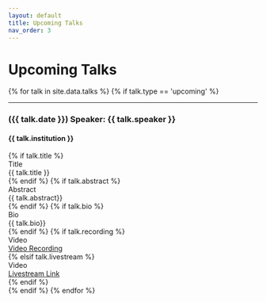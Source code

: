 ```yaml
---
layout: default
title: Upcoming Talks
nav_order: 3
---
```


# Upcoming Talks

<div class="talks-list">
  {% for talk in site.data.talks %}
    {% if talk.type == 'upcoming' %}
      <!-- <br> -->
      <hr>
      <div class="talk-container">
        <h3 class="talk-presenter">({{ talk.date }}) Speaker: {{ talk.speaker }}</h3>
        <h4>{{ talk.institution }}</h4>
        {% if talk.title %}
          <div class="talk-subtitle">Title</div>
          <div>{{ talk.title }}</div>
        {% endif %}
          {% if talk.abstract %}
            <div class="talk-subtitle">Abstract</div>
            <div> {{ talk.abstract}}</div>
          {% endif %}
          {% if talk.bio %}
            <div class="talk-subtitle">Bio</div>
            <div> {{ talk.bio}}</div>
          {% endif %}  
          {% if talk.recording %}
            <div class="talk-subtitle">Video</div>
            <div><a href="{{ talk.recording }}">Video Recording</a></div>
          {% elsif talk.livestream %}
            <div class="talk-subtitle">Video</div>
            <div><a href="{{ talk.livestream }}">Livestream Link</a></div>
          {% endif %}        
      </div>
    {% endif %}
  {% endfor %}
</div>
